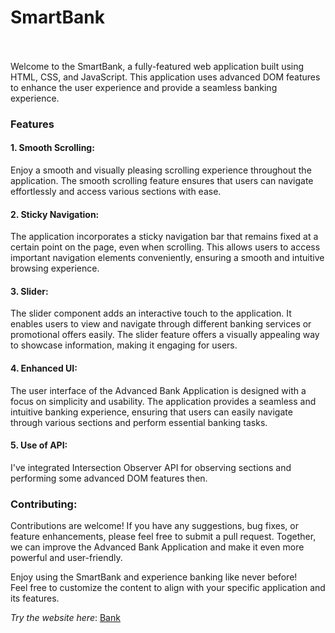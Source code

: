 # SmartBank
<br><br>
Welcome to the SmartBank, a fully-featured web application built using HTML, CSS, and JavaScript. This application uses advanced DOM features to enhance the user experience and provide a seamless banking experience.<br>

### Features<br>
#### 1. Smooth Scrolling: 
Enjoy a smooth and visually pleasing scrolling experience throughout the application. The smooth scrolling feature ensures that users can navigate effortlessly and access various sections with ease.<br>

#### 2. Sticky Navigation: 
The application incorporates a sticky navigation bar that remains fixed at a certain point on the page, even when scrolling. This allows users to access important navigation elements conveniently, ensuring a smooth and intuitive browsing experience.<br>

#### 3. Slider: 
The slider component adds an interactive touch to the application. It enables users to view and navigate through different banking services or promotional offers easily. The slider feature offers a visually appealing way to showcase information, making it engaging for users.<br>

#### 4. Enhanced UI: 
The user interface of the Advanced Bank Application is designed with a focus on simplicity and usability. The application provides a seamless and intuitive banking experience, ensuring that users can easily navigate through various sections and perform essential banking tasks.<br>

#### 5. Use of API: 
I've integrated Intersection Observer API for observing sections and performing some advanced DOM features then. <br>

### Contributing:
Contributions are welcome! If you have any suggestions, bug fixes, or feature enhancements, please feel free to submit a pull request. Together, we can improve the Advanced Bank Application and make it even more powerful and user-friendly. <br>

Enjoy using the SmartBank and experience banking like never before!<br>
Feel free to customize the content to align with your specific application and its features.<br>

_Try the website here_: <a href="https://mohsinziaa.github.io/Bank.github.io/" target = "_blank"> Bank</a>
